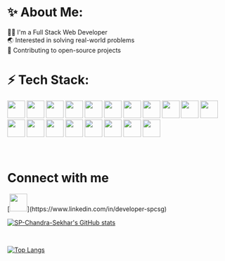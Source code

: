 # ✨ About Me:

👨‍💻 I'm a Full Stack Web Developer <br/>
🌏 Interested in solving real-world problems <br/>
📒 Contributing to open-source projects <br/>

# ⚡ Tech Stack:


<div>

<!-- C --> <img height="40" width="40" src="https://user-images.githubusercontent.com/91608809/224490545-87ccd5f7-4e23-4eed-9512-5fd76e8eaa16.png"/>
<!-- C++ --> <img height="40" width="40" src="https://user-images.githubusercontent.com/91608809/224486847-848c332c-6626-4d86-b89a-8d728bc19691.png"/>
<!-- C# --> <img height="40" width="40" src="https://user-images.githubusercontent.com/91608809/224487297-d93b6564-4378-4fc1-80db-266bbeb1a6b0.png"/>
<!-- Java --> <img height="40" width="40" src="https://user-images.githubusercontent.com/91608809/224487878-0fe862e0-fd16-4fd9-939e-82bc4b8f9991.png"/>
<!-- Python --> <img height="40" width="40" src="https://user-images.githubusercontent.com/91608809/224487931-6342831a-1ef4-4483-bb95-b10360d1fc94.png"/>
<!-- Dart --> <img height="40" width="40" src="https://user-images.githubusercontent.com/91608809/224487969-05ce226b-522c-4b38-bf01-6f4d40dcbf44.png"/>
<!-- HTML --> <img height="40" width="40" src="https://user-images.githubusercontent.com/91608809/224487736-7a35a9eb-762b-4d2a-b8a7-f1bd5000e2cb.png"/>
<!-- CSS --> <img height="40" width="40" src="https://user-images.githubusercontent.com/91608809/224487768-5b8aec0d-4def-4fb3-a239-2dc8d0a89a34.png"/>
<!-- Js --> <img height="40" width="40" src="https://user-images.githubusercontent.com/91608809/224487794-c6fc35fc-fef9-477a-bb3b-05ada2411e73.png"/>
<!-- React Js --> <img height="40" width="40" src="https://user-images.githubusercontent.com/91608809/224487544-7bcd2121-3e52-47a6-b670-49313d4c6f28.png"/>
<!-- Node Js --> <img height="40" width="40" src="https://user-images.githubusercontent.com/91608809/224487164-795e0cb1-a81c-44bc-bf9f-136daf46cbd0.png"/>
<!-- mySql --> <img height="40" width="40" src="https://user-images.githubusercontent.com/91608809/224490993-52b0aabf-c91d-486f-8de6-db60605e8d85.png"/>
<!-- Firebase --> <img height="40" width="40" src="https://user-images.githubusercontent.com/91608809/224491162-ed5bf382-507a-4275-9697-8b5035982fec.png"/>
<!-- Mongo DB --> <img height="40" width="40" src="https://user-images.githubusercontent.com/91608809/224491254-85437cc0-c417-4e82-8653-b3fc848463c2.png"/>
<!-- Flutter --> <img height="40" width="40" src="https://user-images.githubusercontent.com/91608809/224491477-3ec59d4b-a67e-4546-b4bf-b7369e7e8556.png"/>
<!-- Android --> <img height="40" width="40" src="https://user-images.githubusercontent.com/91608809/224491574-42736ab8-bee3-49bb-a4b6-20eef76a67f4.png"/>
<!-- Figma --> <img height="40" width="40" src="https://user-images.githubusercontent.com/91608809/224491631-15251440-8171-427b-b00e-2cc82414d1c2.png"/>
<!-- Canva --> <img height="40" width="40" src="https://user-images.githubusercontent.com/91608809/224491740-30a3b5fa-58fb-42c3-aa3b-f06b24fa16b7.png"/>
<!-- Git --> <img height="40" width="40" src="https://user-images.githubusercontent.com/91608809/224491832-37d30f1e-39bd-4c0e-b78c-e02a2a9935b2.png"/>

<div/>
  
<div>
  <br/>
  <br/>
<div/>
  
# Connect with me 
  
<div>
  [<img height="40" width="40" src="https://user-images.githubusercontent.com/91608809/224492762-453e0a9d-e020-4e86-aa04-d4a6af6c26f3.png"/>](https://www.linkedin.com/in/developer-spcsg)
 
<div/>

[![SP-Chandra-Sekhar's GitHub stats](https://github-readme-stats.vercel.app/api?username=sp-chandra-sekhar)](https://github.com/sp-chandra-sekhar/github-readme-stats)
<br/>
  
<div>
  <br/>
<div/>
  
[![Top Langs](https://github-readme-stats.vercel.app/api/top-langs/?username=sp-chandra-sekhar&layout=compact)](https://github.com/sp-chandra-sekhar/github-readme-stats)
  
  
